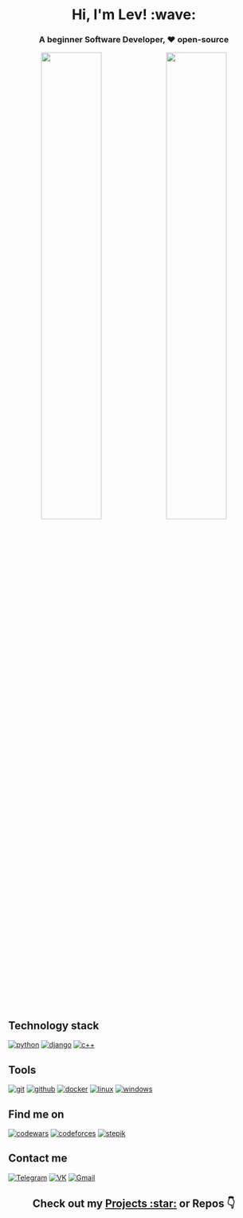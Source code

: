 <h1 align="center"> Hi, I'm Lev! :wave: </h1>

<h3 align="center"> A beginner Software Developer, ❤️ open-source </h3>

<p align="center">
  <a href="https://github.com/Yu-Leo#js-contribution-activity" target="_blank" style="text-decoration: none"><img width="49%" src="https://github-readme-stats.vercel.app/api?username=yu-leo&show_icons=true&theme=react&bg_color=0d1117&border_color=0A4398"/></a>
  <a href="https://github.com/Yu-Leo#js-contribution-activity" target="_blank"><img width="49%" src="http://github-readme-streak-stats.herokuapp.com?user=yu-leo&theme=react&background=0d1117&border=1f6fea" /></a>
</p>

## Technology stack
<a href="https://github.com/Yu-Leo?tab=repositories&language=python" target="_blank"> <img alt="python" src="https://img.shields.io/badge/-python-090909?style=for-the-badge&logo=python&logoColor=FFDF00"></a>
<a href="#" target="_blank"> <img alt="django" src="https://img.shields.io/badge/-Django-090909?style=for-the-badge&logo=django&logoColor=0aad48"></a>
<a href="https://github.com/Yu-Leo?tab=repositories&language=c%2B%2B" target="_blank"> <img alt="c++" src="https://img.shields.io/badge/-C++-090909?style=for-the-badge&logo=C%2b%2b&logoColor=6296CC"></a>

## Tools
<a href="#" target="_blank"> <img alt="git" src="https://img.shields.io/badge/-git-090909?style=for-the-badge&logo=git"></a>
<a href="#" target="_blank"> <img alt="github" src="https://img.shields.io/badge/-GitHub-090909?style=for-the-badge&logo=github"></a>
<a href="#" target="_blank"> <img alt="docker" src="https://img.shields.io/badge/-docker-090909?style=for-the-badge&logo=docker"></a>
<a href="#" target="_blank"> <img alt="linux" src="https://img.shields.io/badge/-linux-090909?style=for-the-badge&logo=linux"></a>
<a href="#" target="_blank"> <img alt="windows" src="https://img.shields.io/badge/-windows-090909?style=for-the-badge&logo=windows"></a>

## Find me on
<a href="https://www.codewars.com/users/YuLeo" target="_blank"> <img alt="codewars" src="https://img.shields.io/badge/-codewars-090909?style=for-the-badge&logo=codewars&logoColor=b1361e"></a>
<a href="http://codeforces.com/profile/YuLeo" target="_blank"> <img alt="codeforces" src="https://img.shields.io/badge/-codeforces-090909?style=for-the-badge&logo=codeforces&logoColor=fbc848"></a>
<a href="https://stepik.org/users/80507666" target="_blank"> <img alt="stepik" src="https://img.shields.io/badge/-stepik-090909?style=for-the-badge"></a>

##  Contact me
<a href="https://t.me/yu_leo" target="_blank"> <img alt="Telegram" src="https://img.shields.io/badge/-Telegram-090909?style=for-the-badge&logo=telegram&logoColor=27A0D9"></a>
<a href="https://vk.com/yuvenskylev" target="_blank"> <img alt="VK" src="https://img.shields.io/badge/-VK-090909?style=for-the-badge&logo=Vk&logoColor=4F7DB3"></a>
<a href="mailto:levayu22@gmail.com" target="_blank"> <img alt="Gmail" src="https://img.shields.io/badge/-gmail-090909?style=for-the-badge&logo=gmail"></a>


<h2 align="center"> Check out my <a href="./PROJECTS.md">Projects :star:</a> or Repos 👇 </h2>
